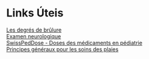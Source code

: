 # Links Úteis

[Les degrés de brûlure](https://www.brulure.fr/generalites/differents-degres/)  
[Examen neurologique](https://www.cen-neurologie.fr/premier-cycle/examen-neurologique)  
[SwissPedDose - Doses des médicaments en pédiatrie](https://db.swisspeddose.ch/fr/search/)  
[Principes généraux pour les soins des plaies](https://www.hug-ge.ch/procedures-de-soins/principes-generaux-pour-les-soins-de-plaies)  
